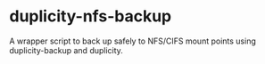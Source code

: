duplicity-nfs-backup
====================

A wrapper script to back up safely to NFS/CIFS mount points using duplicity-backup and duplicity.
